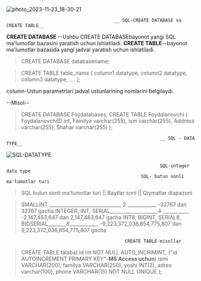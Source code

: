 ![photo_2023-11-23_18-30-21](https://github.com/AsadbekNurmamatov2002/SQL-AND-MYSQL/assets/144318530/4897b6d8-8b6a-45d4-8aed-dd54d232f5ae)

                                            __ SQL-CREATE DATABASE va CREATE TABLE__
 __CREATE DATABASE__ --Ushbu CREATE DATABASEbayonot yangi SQL ma'lumotlar bazasini yaratish uchun ishlatiladi.
 __CREATE TABLE__--bayonot ma'lumotlar bazasida yangi jadval yaratish uchun ishlatiladi.
>CREATE DATABASE databasename;

> CREATE TABLE table_name (
>   column1 datatype, 
>    column2 datatype,
>    column3 datatype,
>   ....
>);

column-Ustun parametrlari jadval ustunlarining nomlarini belgilaydi.

--Misol--
>CREATE DATABASE Foydatabases;
>CREATE TABLE Foydalanovchi (
    FoydalanovchiID int,
    Familya varchar(255),
    Ism varchar(255),
    Address varchar(255),
    Shahar varchar(255)
);


                                                             __ SQL - DATA TYPE__
![SQL-DATATYPE](https://github.com/AsadbekNurmamatov2002/SQL-AND-MYSQL/assets/144318530/d6c42457-5e14-40df-b15e-90dde8f497ef)

                                                             SQL-intager data type 
                                                      SQL- butun sonli ma'lumotlar turi 
                                                                               
>SQL butun sonli ma'lumotlar turi  ||  Baytlar soni || Qiymatlar diapazoni

>SMALLINT  ______________________________ 2 ____________ -32767 dan 32767 gacha
>INTEGER, INT, SERIAL____________________4 ___________ -2,147,483,647 dan 2,147,483,647 gacha
>INT8, BIGINT, SERIAL8, BIGSERIAL_______ 8____________  -9,223,372,036,854,775,807 dan 9,223,372,036,854,775,807 gacha

                                                CREATE TABLE-misollar
                                                
> CREATE TABLE talaba(
> id int NOT NULL AUTO_INCRIMINT, ("id AUTOINCREMENT PRIMARY KEY"-__MS Access  uchun__)
> ismi VARCHAR(200),
> familya VARCHAR(250),
> yoshi INT(3),
> adres varchar(100),
> phone VARCHAR(15) NOT NULL UNIQUE
> );

